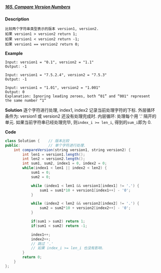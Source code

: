 ##### [165. Compare Version Numbers](https://leetcode.com/problems/compare-version-numbers/)
**Description**
```
比较两个字符串类型表示的版本 version1, version2.
如果 version1 > version2 return 1;
如果 version1 < version2 return -1;
如果 version1 == version2 return 0;
```

**Example**
```
Input: version1 = "0.1", version2 = "1.1"
Output: -1
```

```
Input: version1 = "7.5.2.4", version2 = "7.5.3"
Output: -1
```

```
Input: version1 = "1.01", version2 = "1.001"
Output: 0
Explanation: Ignoring leading zeroes, both “01” and “001" represent the same number “1”
```

**Solution**
逐个字符进行处理, index1, index2 记录当前处理字符的下标.
外层循环条件为: version1 或 version2 还没有处理完成时.
内层循环:
处理每个用 '.' 隔开的单元.
如果当前字符串已经处理完毕, 则`index_i >= len_i`, 得到的`sum_i`即为 0.


**Code**
```java
class Solution {	// 版本比较
public:				// 单个字符进行处理.
    int compareVersion(string version1, string version2) {
        int len1 = version1.length();
        int len2 = version2.length();
        int sum1, sum2, index1 = 0, index2 = 0;
        while(index1 < len1 || index2 < len2) {
        	sum1 = 0;
        	sum2 = 0;

        	while (index1 < len1 && version1[index1] != '.') {
        		sum1 = sum1*10 + version1[index1++] - '0';
        	}

        	while (index2 < len2 && version2[index2] != '.') {
        		sum2 = sum2*10 + version2[index2++] - '0';
        	}

        	if(sum1 > sum2) return 1;
        	if(sum1 < sum2) return -1;

            index1++;
            index2++;
            // 跳过 '.'
            // 如果 index_i >= len_i 也没有影响.
        }
        return 0;
    }
};
```